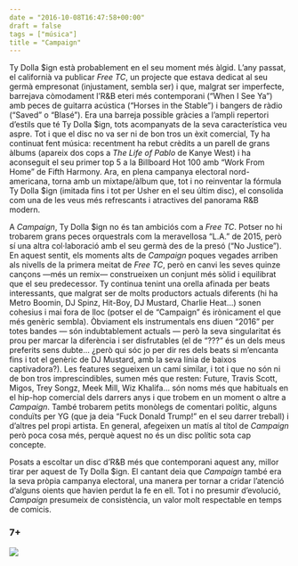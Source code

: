 ```yaml
---
date = "2016-10-08T16:47:58+00:00"
draft = false
tags = ["música"]
title = "Campaign"
---
```

Ty Dolla $ign està probablement en el seu moment més àlgid. L’any passat, el californià va publicar *Free TC*, un projecte que estava dedicat al seu germà empresonat (injustament, sembla ser) i que, malgrat ser imperfecte, barrejava còmodament l’R&B eteri més contemporani (“When I See Ya”) amb peces de guitarra acústica (“Horses in the Stable”) i bangers de ràdio (“Saved” o “Blasé”). Era una barreja possible gràcies a l’ampli repertori d’estils que té Ty Dolla $ign, tots acompanyats de la seva característica veu aspre. Tot i que el disc no va ser ni de bon tros un èxit comercial, Ty ha continuat fent música: recentment ha rebut crèdits a un parell de grans àlbums (apareix dos cops a *The Life of Pablo* de Kanye West) i ha aconseguit el seu primer top 5 a la Billboard Hot 100 amb “Work From Home” de Fifth Harmony. Ara, en plena campanya electoral nord-americana, torna amb un mixtape/àlbum que, tot i no reinventar la fórmula Ty Dolla $ign (imitada fins i tot per Usher en el seu últim disc), el consolida com una de les veus més refrescants i atractives del panorama R&B modern.

<!-- more -->

A *Campaign*, Ty Dolla $ign no és tan ambiciós com a *Free TC*. Potser no hi trobarem grans peces orquestrals com la meravellosa “L.A.” de 2015, però sí una altra col·laboració amb el seu germà des de la presó (“No Justice”). En aquest sentit, els moments alts de *Campaign* poques vegades arriben als nivells de la primera meitat de *Free TC*, però en canvi les seves quinze cançons —més un remix— construeixen un conjunt més sòlid i equilibrat que el seu predecessor. Ty continua tenint una orella afinada per beats interessants, que malgrat ser de molts productors actuals diferents (hi ha Metro Boomin, DJ Spinz, Hit-Boy, DJ Mustard, Charlie Heat...) sonen cohesius i mai fora de lloc (potser el de “Campaign” és irònicament el que més genèric sembla). Òbviament els instrumentals ens diuen “2016” per totes bandes — són indubtablement actuals — però la seva singularitat és prou per marcar la diferència i ser disfrutables (el de “???” és un dels meus preferits sens dubte... ¿però qui sóc jo per dir res dels beats si m’encanta fins i tot el genèric de DJ Mustard, amb la seva línia de baixos captivadora?). Les features segueixen un camí similar, i tot i que no són ni de bon tros imprescindibles, sumen més que resten: Future, Travis Scott, Migos, Trey Songz, Meek Mill, Wiz Khalifa... són noms més que habituals en el hip-hop comercial dels darrers anys i que trobem en un moment o altre a *Campaign*. També trobarem petits monòlegs de comentari polític, alguns conduïts per YG (que ja deia “Fuck Donald Trump!” en el seu darrer treball) i d’altres pel propi artista. En general, afegeixen un matís al títol de *Campaign* però poca cosa més, perquè aquest no és un disc polític sota cap concepte.

Posats a escoltar un disc d’R&B més que contemporani aquest any, millor tirar per aquest de Ty Dolla $ign. El cantant deia que *Campaign* també era la seva pròpia campanya electoral, una manera per tornar a cridar l’atenció d’alguns oients que havien perdut la fe en ell. Tot i no presumir d’evolució, *Campaign* presumeix de consistència, un valor molt respectable en temps de comicis. 

### 7+

<img id="splashFade" src="https://67.media.tumblr.com/f766bdf408fdd74b82b508da6f8a5f19/tumblr_oesohrsyFt1u00ofno1_1280.png">